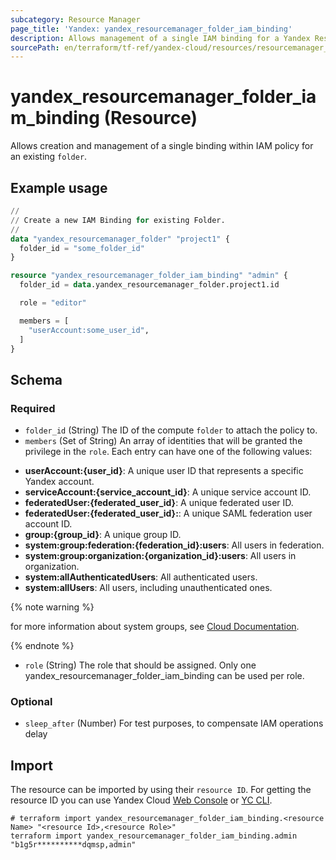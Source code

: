 ```yaml
---
subcategory: Resource Manager
page_title: 'Yandex: yandex_resourcemanager_folder_iam_binding'
description: Allows management of a single IAM binding for a Yandex Resource Manager folder.
sourcePath: en/terraform/tf-ref/yandex-cloud/resources/resourcemanager_folder_iam_binding.md
---
```


# yandex_resourcemanager_folder_iam_binding (Resource)

Allows creation and management of a single binding within IAM policy for an existing `folder`.

## Example usage

```terraform
//
// Create a new IAM Binding for existing Folder.
//
data "yandex_resourcemanager_folder" "project1" {
  folder_id = "some_folder_id"
}

resource "yandex_resourcemanager_folder_iam_binding" "admin" {
  folder_id = data.yandex_resourcemanager_folder.project1.id

  role = "editor"

  members = [
    "userAccount:some_user_id",
  ]
}
```

<!-- schema generated by tfplugindocs -->
## Schema

### Required

- `folder_id` (String) The ID of the compute `folder` to attach the policy to.
- `members` (Set of String) An array of identities that will be granted the privilege in the `role`. Each entry can have one of the following values:
 * **userAccount:{user_id}**: A unique user ID that represents a specific Yandex account.
 * **serviceAccount:{service_account_id}**: A unique service account ID.
 * **federatedUser:{federated_user_id}**: A unique federated user ID.
 * **federatedUser:{federated_user_id}:**: A unique SAML federation user account ID.
 * **group:{group_id}**: A unique group ID.
 * **system:group:federation:{federation_id}:users**: All users in federation.
 * **system:group:organization:{organization_id}:users**: All users in organization.
 * **system:allAuthenticatedUsers**: All authenticated users.
 * **system:allUsers**: All users, including unauthenticated ones.

{% note warning %}

for more information about system groups, see [Cloud Documentation](https://yandex.cloud/docs/iam/concepts/access-control/system-group).

{% endnote %}

- `role` (String) The role that should be assigned. Only one yandex_resourcemanager_folder_iam_binding can be used per role.

### Optional

- `sleep_after` (Number) For test purposes, to compensate IAM operations delay

## Import

The resource can be imported by using their `resource ID`. For getting the resource ID you can use Yandex Cloud [Web Console](https://console.yandex.cloud) or [YC CLI](https://yandex.cloud/docs/cli/quickstart).

```shell
# terraform import yandex_resourcemanager_folder_iam_binding.<resource Name> "<resource Id>,<resource Role>"
terraform import yandex_resourcemanager_folder_iam_binding.admin "b1g5r**********dqmsp,admin"
```
